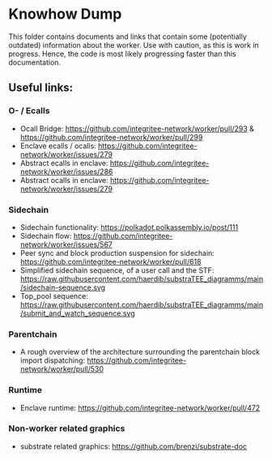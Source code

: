 # Knowhow Dump

This folder contains documents and links that contain some (potentially outdated) information about the worker.
Use with caution, as this is work in progress. Hence, the code is most likely progressing faster than this documentation.

## Useful links:
### O- / Ecalls
- Ocall Bridge: https://github.com/integritee-network/worker/pull/293 & https://github.com/integritee-network/worker/pull/299
- Enclave ecalls / ocalls: https://github.com/integritee-network/worker/issues/279
- Abstract ecalls in enclave: https://github.com/integritee-network/worker/issues/286
- Abstract ocalls in enclave: https://github.com/integritee-network/worker/issues/279

### Sidechain
- Sidechain functionality: https://polkadot.polkassembly.io/post/111
- Sidechain flow: https://github.com/integritee-network/worker/issues/567
- Peer sync and block production suspension for sidechain: https://github.com/integritee-network/worker/pull/618
- Simplified sidechain sequence, of a user call and the STF: https://raw.githubusercontent.com/haerdib/substraTEE_diagramms/main/sidechain-sequence.svg
- Top_pool sequence: https://raw.githubusercontent.com/haerdib/substraTEE_diagramms/main/submit_and_watch_sequence.svg
### Parentchain
- A rough overview of the architecture surrounding the parentchain block import dispatching: https://github.com/integritee-network/worker/pull/530

### Runtime
- Enclave runtime: https://github.com/integritee-network/worker/pull/472

### Non-worker related graphics
- substrate related graphics: https://github.com/brenzi/substrate-doc
